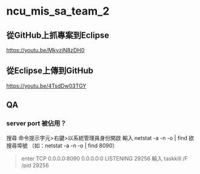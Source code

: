 # ncu_mis_sa_team_2

## 從GitHub上抓專案到Eclipse
https://youtu.be/MkyzjN8zDH0
## 從Eclipse上傳到GitHub
https://youtu.be/4TsdDw03TGY

## QA
### server port 被佔用？
搜尋 命令提示字元>右鍵>以系統管理員身份開啟
輸入
netstat -a -n -o | find 欲搜尋埠號
（如：netstat -a -n -o | find 8090）
>enter
  TCP    0.0.0.0:8090           0.0.0.0:0              LISTENING       29256
>輸入
taskkill /F /pid 29256
